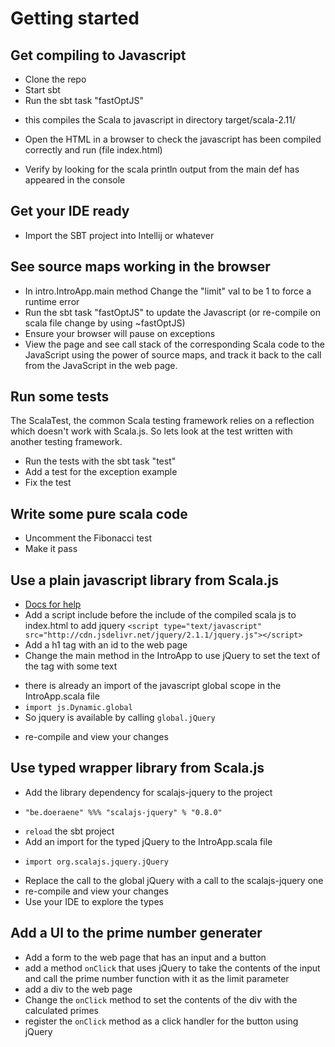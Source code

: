 # Getting started

## Get compiling to Javascript

* Clone the repo
* Start sbt
* Run the sbt task "fastOptJS"
 - this compiles the Scala to javascript in directory target/scala-2.11/
* Open the HTML in a browser to check the javascript has been
  compiled correctly and run (file index.html)
 - Verify by looking for the scala println output from the main def
   has appeared in the console

## Get your IDE ready

* Import the SBT project into Intellij or whatever

## See source maps working in the browser

* In intro.IntroApp.main method Change the "limit" val to be 1 to force a
  runtime error
* Run the sbt task "fastOptJS" to update the Javascript (or re-compile on
  scala file change by using ~fastOptJS)
* Ensure your browser will pause on exceptions
* View the page and see call stack of the corresponding Scala code to the
  JavaScript using the power of source maps, and track it back to the call
  from the JavaScript in the web page.

## Run some tests

The ScalaTest, the common Scala testing framework relies on a reflection which
doesn't work with Scala.js. So lets look at the test written with another
testing framework.

* Run the tests with the sbt task "test"
* Add a test for the exception example
* Fix the test

## Write some pure scala code

* Uncomment the Fibonacci test
* Make it pass

## Use a plain javascript library from Scala.js

* [Docs for help](http://www.scala-js.org/doc/calling-javascript.html)
* Add a script include before the include of the compiled scala js to
  index.html to add jquery
 ```<script type="text/javascript" src="http://cdn.jsdelivr.net/jquery/2.1.1/jquery.js"></script>```
* Add a h1 tag with an id to the web page
* Change the main method in the IntroApp to use jQuery to set the text of the
  tag with some text
 - there is already an import of the javascript global scope in the
   IntroApp.scala file
  - ```import js.Dynamic.global```
 - So jquery is available by calling ```global.jQuery```
* re-compile and view your changes

## Use typed wrapper library from Scala.js

* Add the library dependency for scalajs-jquery to the project
 - ```"be.doeraene" %%% "scalajs-jquery" % "0.8.0"```
* `reload` the sbt project
* Add an import for the typed jQuery to the IntroApp.scala file
 - ```import org.scalajs.jquery.jQuery```
* Replace the call to the global jQuery with a call to the scalajs-jquery one
* re-compile and view your changes
* Use your IDE to explore the types

## Add a UI to the prime number generater

* Add a form to the web page that has an input and a button
* add a method `onClick` that uses jQuery to take the contents of the input
  and call the prime number function with it as the limit parameter
* add a div to the web page
* Change the `onClick` method to set the contents of the div with the
  calculated primes
* register the `onClick` method as a click handler for the button using jQuery
